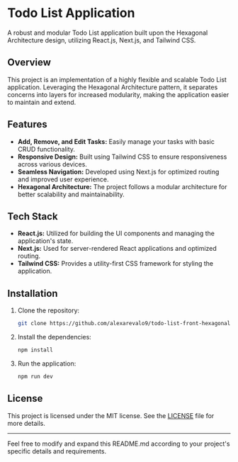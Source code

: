 # Todo List Application

A robust and modular Todo List application built upon the Hexagonal Architecture design, utilizing React.js, Next.js, and Tailwind CSS.

## Overview

This project is an implementation of a highly flexible and scalable Todo List application. Leveraging the Hexagonal Architecture pattern, it separates concerns into layers for increased modularity, making the application easier to maintain and extend.

## Features

- **Add, Remove, and Edit Tasks:** Easily manage your tasks with basic CRUD functionality.
- **Responsive Design:** Built using Tailwind CSS to ensure responsiveness across various devices.
- **Seamless Navigation:** Developed using Next.js for optimized routing and improved user experience.
- **Hexagonal Architecture:** The project follows a modular architecture for better scalability and maintainability.

## Tech Stack

- **React.js:** Utilized for building the UI components and managing the application's state.
- **Next.js:** Used for server-rendered React applications and optimized routing.
- **Tailwind CSS:** Provides a utility-first CSS framework for styling the application.

## Installation

1. Clone the repository:

   ```bash
   git clone https://github.com/alexarevalo9/todo-list-front-hexagonal-architecture
   ```

2. Install the dependencies:

   ```bash
   npm install
   ```

3. Run the application:

   ```bash
   npm run dev
   ```

## License

This project is licensed under the MIT license. See the [LICENSE](https://github.com/alexarevalo9/todo-list-front-hexagonal-architecture/blob/main/LICENSE) file for more details.

---

Feel free to modify and expand this README.md according to your project's specific details and requirements.
